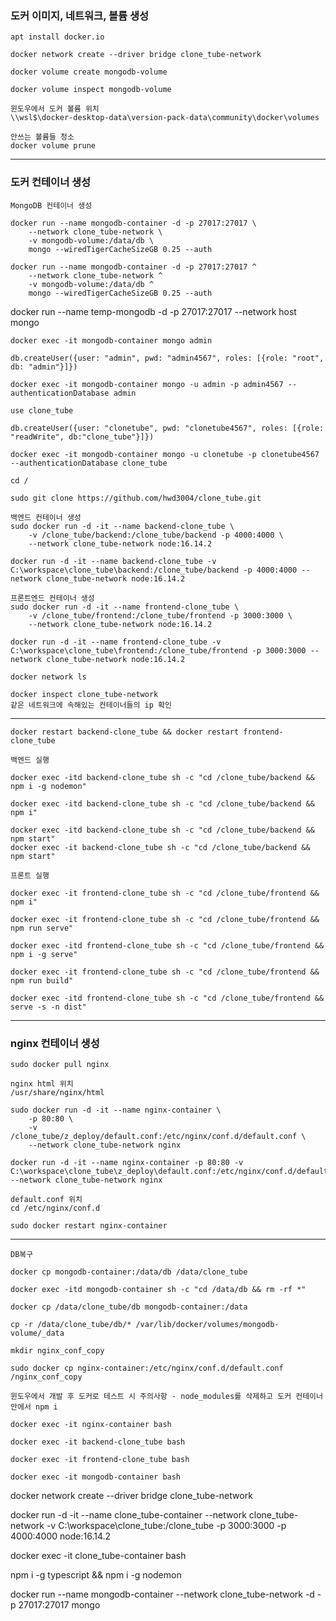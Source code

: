 ### 도커 이미지, 네트워크, 볼륨 생성

```
apt install docker.io

docker network create --driver bridge clone_tube-network

docker volume create mongodb-volume

docker volume inspect mongodb-volume

윈도우에서 도커 볼륨 위치
\\wsl$\docker-desktop-data\version-pack-data\community\docker\volumes

안쓰는 볼륨들 청소
docker volume prune
```

<hr/>

### 도커 컨테이너 생성

```
MongoDB 컨테이너 생성

docker run --name mongodb-container -d -p 27017:27017 \
    --network clone_tube-network \
    -v mongodb-volume:/data/db \
    mongo --wiredTigerCacheSizeGB 0.25 --auth

docker run --name mongodb-container -d -p 27017:27017 ^
    --network clone_tube-network ^
    -v mongodb-volume:/data/db ^
    mongo --wiredTigerCacheSizeGB 0.25 --auth
```

docker run --name temp-mongodb -d -p 27017:27017 --network host mongo

```
docker exec -it mongodb-container mongo admin

db.createUser({user: "admin", pwd: "admin4567", roles: [{role: "root", db: "admin"}]})

docker exec -it mongodb-container mongo -u admin -p admin4567 --authenticationDatabase admin

use clone_tube

db.createUser({user: "clonetube", pwd: "clonetube4567", roles: [{role: "readWrite", db:"clone_tube"}]})

docker exec -it mongodb-container mongo -u clonetube -p clonetube4567 --authenticationDatabase clone_tube
```

```
cd /

sudo git clone https://github.com/hwd3004/clone_tube.git
```

```
백엔드 컨테이너 생성
sudo docker run -d -it --name backend-clone_tube \
    -v /clone_tube/backend:/clone_tube/backend -p 4000:4000 \
    --network clone_tube-network node:16.14.2

docker run -d -it --name backend-clone_tube -v C:\workspace\clone_tube\backend:/clone_tube/backend -p 4000:4000 --network clone_tube-network node:16.14.2

프론트엔드 컨테이너 생성
sudo docker run -d -it --name frontend-clone_tube \
    -v /clone_tube/frontend:/clone_tube/frontend -p 3000:3000 \
    --network clone_tube-network node:16.14.2

docker run -d -it --name frontend-clone_tube -v C:\workspace\clone_tube\frontend:/clone_tube/frontend -p 3000:3000 --network clone_tube-network node:16.14.2
```

```
docker network ls

docker inspect clone_tube-network
같은 네트워크에 속해있는 컨테이너들의 ip 확인
```

<hr/>

```
docker restart backend-clone_tube && docker restart frontend-clone_tube
```

```
백엔드 실행

docker exec -itd backend-clone_tube sh -c "cd /clone_tube/backend && npm i -g nodemon"

docker exec -itd backend-clone_tube sh -c "cd /clone_tube/backend && npm i"

docker exec -itd backend-clone_tube sh -c "cd /clone_tube/backend && npm start"
docker exec -it backend-clone_tube sh -c "cd /clone_tube/backend && npm start"
```

```
프론트 실행

docker exec -it frontend-clone_tube sh -c "cd /clone_tube/frontend && npm i"

docker exec -it frontend-clone_tube sh -c "cd /clone_tube/frontend && npm run serve"

docker exec -itd frontend-clone_tube sh -c "cd /clone_tube/frontend && npm i -g serve"

docker exec -it frontend-clone_tube sh -c "cd /clone_tube/frontend && npm run build"

docker exec -itd frontend-clone_tube sh -c "cd /clone_tube/frontend && serve -s -n dist"
```

<hr/>

### nginx 컨테이너 생성

```
sudo docker pull nginx

nginx html 위치
/usr/share/nginx/html

sudo docker run -d -it --name nginx-container \
    -p 80:80 \
    -v /clone_tube/z_deploy/default.conf:/etc/nginx/conf.d/default.conf \
    --network clone_tube-network nginx

docker run -d -it --name nginx-container -p 80:80 -v C:\workspace\clone_tube\z_deploy\default.conf:/etc/nginx/conf.d/default.conf --network clone_tube-network nginx
```

```
default.conf 위치
cd /etc/nginx/conf.d

sudo docker restart nginx-container
```

<hr/>

```
DB복구

docker cp mongodb-container:/data/db /data/clone_tube

docker exec -itd mongodb-container sh -c "cd /data/db && rm -rf *"

docker cp /data/clone_tube/db mongodb-container:/data
```

```
cp -r /data/clone_tube/db/* /var/lib/docker/volumes/mongodb-volume/_data
```

```
mkdir nginx_conf_copy

sudo docker cp nginx-container:/etc/nginx/conf.d/default.conf /nginx_conf_copy
```

```
윈도우에서 개발 후 도커로 테스트 시 주의사항 - node_modules를 삭제하고 도커 컨테이너 안에서 npm i
```

```
docker exec -it nginx-container bash

docker exec -it backend-clone_tube bash

docker exec -it frontend-clone_tube bash

docker exec -it mongodb-container bash
```

docker network create --driver bridge clone_tube-network

docker run -d -it --name clone_tube-container --network clone_tube-network -v C:\workspace\clone_tube:/clone_tube -p 3000:3000 -p 4000:4000 node:16.14.2

docker exec -it clone_tube-container bash

npm i -g typescript  && npm i -g nodemon

docker run --name mongodb-container --network clone_tube-network -d -p 27017:27017 mongo